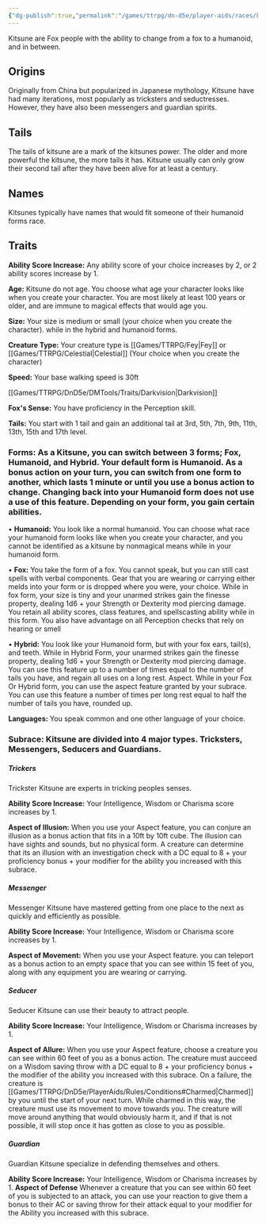 ```yaml
---
{"dg-publish":true,"permalink":"/games/ttrpg/dn-d5e/player-aids/races/kitsune/","tags":["ttrpg/dnd/5e","races"],"noteIcon":""}
---
```



Kitsune are Fox people with the ability to change from a fox to a humanoid, and in between.

## Origins
Originally from China but popularized in Japanese mythology, Kitsune have had many iterations, most popularly as tricksters and seductresses. However, they have also been messengers and guardian spirits.

## Tails
The tails of kitsune are a mark of the kitsunes power. The older and more powerful the kitsune, the more tails it has. Kitsune usually can only grow their second tail after they have been alive for at least a century. 

## Names
Kitsunes typically have names that would fit someone of their humanoid forms race. 

## Traits
**Ability Score Increase:** Any ability score of your choice increases by 2, or 2 ability scores increase by 1.

**Age:** Kitsune do not age. You choose what age your character looks like when you create your character. You are most likely at least 100 years or older, and are immune to magical effects that would age you.

**Size:** Your size is medium or small (your choice when you create the character). while in the hybrid and humanoid forms. 

**Creature Type:** Your creature type is [[Games/TTRPG/Fey\|Fey]] or [[Games/TTRPG/Celestial\|Celestial]] (Your choice when you create the character)

**Speed:** Your base walking speed is 30ft

[[Games/TTRPG/DnD5e/DMTools/Traits/Darkvision\|Darkvision]]

**Fox's Sense:** You have proficiency in the Perception skill. 

**Tails:** You start with 1 tail and gain an additional tail at 3rd, 5th, 7th, 9th, 11th, 13th, 15th and 17th level.

### **Forms:** As a Kitsune, you can switch between 3 forms; Fox, Humanoid, and Hybrid. Your default form is Humanoid. As a bonus action on your turn, you can switch from one form to another, which lasts 1 minute or until you use a bonus action to change. Changing back into your Humanoid form does not use a use of this feature. Depending on your form, you gain certain abilities. 

• **Humanoid:** You look like a normal humanoid. You can choose what race your humanoid form looks like when you create your character, and you cannot be identified as a kitsune by nonmagical means while in your humanoid form. 

• **Fox:** You take the form of a fox. You cannot speak, but you can still cast spells with verbal components. Gear that you are wearing or carrying either melds into your form or is dropped where you were, your choice. While in fox form, your size is tiny and your unarmed strikes gain the finesse property, dealing 1d6 + your Strength or Dexterity mod piercing damage. You retain all ability scores, class features, and spellscasting ability while in this form. You also have advantage on all Perception checks that rely on hearing or smell 

• **Hybrid:** You look like your Humanoid form, but with your fox ears, tail(s), and teeth. While in Hybrid Form, your unarmed strikes gain the finesse property, dealing 1d6 + your Strength or Dexterity mod piercing damage. 
You can use this feature up to a number of times equal to the number of tails you have, and regain all uses on a long rest. Aspect. While in your Fox Or Hybrid form, you can use the aspect feature granted by your subrace. You can use this feature a number of times per long rest equal to half the number of tails you have, rounded up. 

**Languages:** You speak common and one other language of your choice. 

 
### **Subrace:** Kitsune are divided into 4 major types. Tricksters, Messengers, Seducers and Guardians. 

##### **Trickers**
Trickster Kitsune are experts in tricking peoples senses.

**Ability Score Increase:** Your Intelligence, Wisdom or Charisma score increases by 1.

**Aspect of Illusion:** When you use your Aspect feature, you can conjure an illusion as a bonus action that fits in a 10ft by 10ft cube. The illusion can have sights and sounds, but no physical form. A creature can determine that its an illusion with an investigation check with a DC equal to 8 + your proficiency bonus + your modifier for the ability you increased with this subrace. 
##### **Messenger**
 Messenger Kitsune have mastered getting from one place to the next as quickly and efficiently as possible. 

**Ability Score Increase:** Your Intelligence, Wisdom or Charisma score increases by 1.

**Aspect of Movement:** When you use your Aspect feature. you can teleport as a bonus action to an empty space that you can see within 15 feet of you, along with any equipment you are wearing or carrying.
##### **Seducer**

Seducer Kitsune can use their beauty to attract people.

**Ability Score Increase:** Your Intelligence, Wisdom or Charisma increases by 1. 

**Aspect of Allure:** When you use your Aspect feature, choose a creature you can see within 60 feet of you as a bonus action. The creature must aucceed on a Wisdom saving throw with a DC equal to 8 + your proficiency bonus + the modifier of the ability you increased with this subrace. On a failure, the creature is [[Games/TTRPG/DnD5e/PlayerAids/Rules/Conditions#Charmed\|Charmed]] by you until the start of your next turn. While charmed in this way, the creature must use its movement to move towards you. The creature will move around anything that would obviously harm it, and if that is not possible, it will stop once it has gotten as close to you as possible. 



##### **Guardian**
Guardian Kitsune specialize in defending themselves and others. 

**Ability Score Increase:** Your Intelligence, Wisdom or Charisma increases by 1. 
**Aspect of Defense** Whenever a creature that you can see within 60 feet of you is subjected to an attack, you can use your reaction to give them a bonus to their AC or saving throw for their attack equal to your modifier for the Ability you increased with this subrace. 